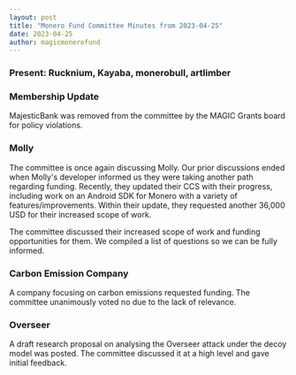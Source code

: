 ```yaml
---
layout: post
title: "Monero Fund Committee Minutes from 2023-04-25"
date: 2023-04-25
author: magicmonerofund
---
```


### Present: Rucknium, Kayaba, monerobull, artlimber

### Membership Update

MajesticBank was removed from the committee by the MAGIC Grants board for policy violations.

### Molly

The committee is once again discussing Molly. Our prior discussions ended when Molly's developer informed us they were taking another path regarding funding. Recently, they updated their CCS with their progress, including work on an Android SDK for Monero with a variety of features/improvements. Within their update, they requested another 36,000 USD for their increased scope of work.

The committee discussed their increased scope of work and funding opportunities for them. We compiled a list of questions so we can be fully informed.

### Carbon Emission Company

A company focusing on carbon emissions requested funding. The committee unanimously voted no due to the lack of relevance.

### Overseer

A draft research proposal on analysing the Overseer attack under the decoy model was posted. The committee discussed it at a high level and gave initial feedback.
